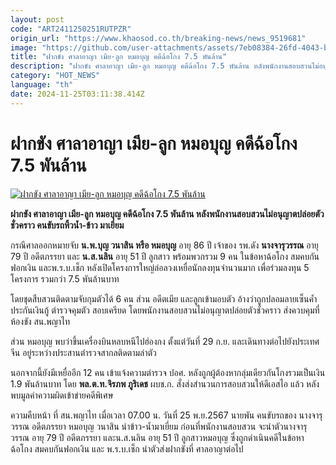 ```yaml
---
layout: post
code: "ART2411250251RUTPZR"
origin_url: "https://www.khaosod.co.th/breaking-news/news_9519681"
image: "https://github.com/user-attachments/assets/7eb08384-26fd-4043-be2b-75971a8da11d"
title: "ฝากขัง ศาลาอาญา เมีย-ลูก หมอบุญ คดีฉ้อโกง 7.5 พันล้าน"
description: "ฝากขัง ศาลาอาญา เมีย-ลูก หมอบุญ คดีฉ้อโกง 7.5 พันล้าน หลังพนักงานสอบสวนไม่อนุญาตปล่อยตัวชั่วคราว  คนขับรถหิ้วน้ำ-ข้าว มาเยี่ยม "
category: "HOT_NEWS"
language: "th"
date: 2024-11-25T03:11:38.414Z
---
```


# ฝากขัง ศาลาอาญา เมีย-ลูก หมอบุญ คดีฉ้อโกง 7.5 พันล้าน

[![ฝากขัง ศาลาอาญา เมีย-ลูก หมอบุญ คดีฉ้อโกง 7.5 พันล้าน](https://www.khaosod.co.th/wpapp/uploads/2024/11/drboon.jpg "ฝากขัง ศาลาอาญา เมีย-ลูก หมอบุญ คดีฉ้อโกง 7.5 พันล้าน")](https://www.khaosod.co.th/wpapp/uploads/2024/11/drboon.jpg)

**ฝากขัง ศาลาอาญา เมีย-ลูก หมอบุญ คดีฉ้อโกง 7.5 พันล้าน หลังพนักงานสอบสวนไม่อนุญาตปล่อยตัวชั่วคราว คนขับรถหิ้วน้ำ-ข้าว มาเยี่ยม**

กรณีศาลออกหมายจับ **น.พ.บุญ วนาสิน หรือ หมอบุญ** อายุ 86 ปี เจ้าของ รพ.ดัง **นางจารุวรรณ** อายุ 79 ปี อดีตภรรยา และ **น.ส.นลิน** อายุ 51 ปี ลูกสาว พร้อมพวกรวม 9 คน ในข้อหาฉ้อโกง สมคบกันฟอกเงิน และพ.ร.บ.เช็ก หลังเปิดโครงการใหญ่ล่อลวงเหยื่อนักลงทุนจำนวนมาก เพื่อร่วมลงทุน 5 โครงการ รวมกว่า 7.5 พันล้านบาท

โดยชุดสืบสวนติดตามจับกุมตัวได้ 6 คน ส่วน อดีตเมีย และลูกเข้ามอบตัว อ้างว่าถูกปลอมลายเซ็นค้ำประกันเงินกู้ ตำรวจคุมตัว สอบเครียด โดยพนักงานสอบสวนไม่อนุญาตปล่อยตัวชั่วคราว ส่งควบคุมที่ห้องขัง สน.พญาไท

ส่วน หมอบุญ พบว่าขึ้นเครื่องบินหลบหนีไปฮ่องกง ตั้งแต่วันที่ 29 ก.ย. และเดินทางต่อไปยังประเทศจีน อยู่ระหว่างประสานตำรวจสากลติดตามล่าตัว

นอกจากนี้ยังมีเหยื่ออีก 12 คน เข้าแจ้งความตำรวจ ปอศ. หลังถูกผู้ต้องหากลุ่มเดียวกันโกงรวมเป็นเงิน 1.9 พันล้านบาท โดย **พล.ต.ท.จิรภพ ภูริเดช** ผบช.ก. สั่งส่งสำนวนการสอบสวนให้ดีเอสไอ แล้ว หลังพบมูลค่าความผิดเข้าข่ายคดีพิเศษ

ความคืบหน้า ที่ สน.พญาไท เมื่อเวลา 07.00 น. วันที่ 25 พ.ย.2567 นายพัน คนขับรถของ นางจารุวรรณ อดีตภรรยา หมอบุญ วนาสิน นำข้าว-น้ำมาเยี่ยม ก่อนที่พนักงานสอบสวน จะนำตัวนางจารุวรรณ อายุ 79 ปี อดีตภรรยา และน.ส.นลิน อายุ 51 ปี ลูกสาวหมอบุญ ซึ่งถูกดำเนินคดีในข้อหาฉ้อโกง สมคบกันฟอกเงิน และ พ.ร.บ.เช็ก นำตัวส่งฝากขังที่ ศาลอาญาต่อไป